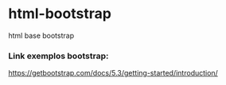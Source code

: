 # html-bootstrap
html base bootstrap

### Link exemplos bootstrap:

https://getbootstrap.com/docs/5.3/getting-started/introduction/
